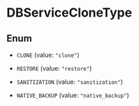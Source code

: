

# DBServiceCloneType

## Enum


* `CLONE` (value: `"clone"`)

* `RESTORE` (value: `"restore"`)

* `SANITIZATION` (value: `"sanitization"`)

* `NATIVE_BACKUP` (value: `"native_backup"`)



